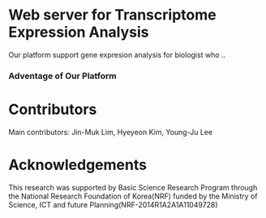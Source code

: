 # Web server for Transcriptome Expression Analysis
Our platform support gene expresion analysis for biologist who ..

### Adventage of Our Platform 




# Contributors
Main contributors: Jin-Muk Lim, Hyeyeon Kim, Young-Ju Lee

# Acknowledgements
This research was supported by Basic Science Research Program through the National Research Foundation of Korea(NRF) funded by the Ministry of Science, ICT and future Planning(NRF-2014R1A2A1A11049728)
